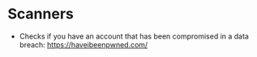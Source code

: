 # Scanners
- Checks if you have an account that has been compromised in a data breach:
https://haveibeenpwned.com/

